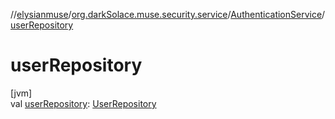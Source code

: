//[elysianmuse](../../../index.md)/[org.darkSolace.muse.security.service](../index.md)/[AuthenticationService](index.md)/[userRepository](user-repository.md)

# userRepository

[jvm]\
val [userRepository](user-repository.md): [UserRepository](../../org.darkSolace.muse.user.repository/-user-repository/index.md)
